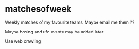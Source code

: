 # matchesofweek

Weekly matches of my favourite teams. Maybe email me them ??

Maybe boxing and ufc events may be added later

Use web crawling
